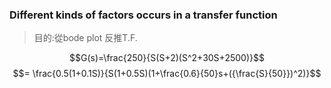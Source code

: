 ### Different kinds of factors occurs in a transfer function

>目的:從bode plot 反推T.F.

$$G(s)=\frac{250}{S(S+2)(S^2+30S+2500)}$$
$$= \frac{0.5(1+0.1S)}{S(1+0.5S)(1+\frac{0.6}{50}s+({\frac{S}{50}})^2)}$$
